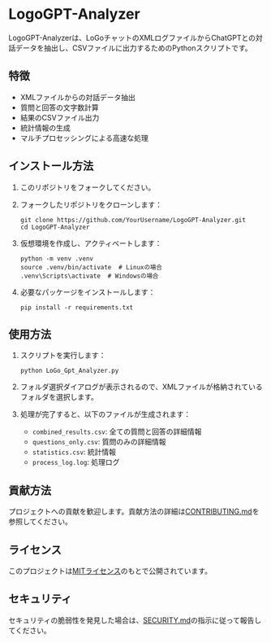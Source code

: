 # LogoGPT-Analyzer

LogoGPT-Analyzerは、LoGoチャットのXMLログファイルからChatGPTとの対話データを抽出し、CSVファイルに出力するためのPythonスクリプトです。

## 特徴

- XMLファイルからの対話データ抽出
- 質問と回答の文字数計算
- 結果のCSVファイル出力
- 統計情報の生成
- マルチプロセッシングによる高速な処理

## インストール方法

1. このリポジトリをフォークしてください。
2. フォークしたリポジトリをクローンします：

   ```
   git clone https://github.com/YourUsername/LogoGPT-Analyzer.git
   cd LogoGPT-Analyzer
   ```

3. 仮想環境を作成し、アクティベートします：

   ```
   python -m venv .venv
   source .venv/bin/activate  # Linuxの場合
   .venv\Scripts\activate  # Windowsの場合
   ```

4. 必要なパッケージをインストールします：

   ```
   pip install -r requirements.txt
   ```

## 使用方法

1. スクリプトを実行します：

   ```
   python LoGo_Gpt_Analyzer.py
   ```

2. フォルダ選択ダイアログが表示されるので、XMLファイルが格納されているフォルダを選択します。
3. 処理が完了すると、以下のファイルが生成されます：
   - `combined_results.csv`: 全ての質問と回答の詳細情報
   - `questions_only.csv`: 質問のみの詳細情報
   - `statistics.csv`: 統計情報
   - `process_log.log`: 処理ログ

## 貢献方法

プロジェクトへの貢献を歓迎します。貢献方法の詳細は[CONTRIBUTING.md](CONTRIBUTING.md)を参照してください。

## ライセンス

このプロジェクトは[MITライセンス](LICENSE)のもとで公開されています。

## セキュリティ

セキュリティの脆弱性を発見した場合は、[SECURITY.md](SECURITY.md)の指示に従って報告してください。